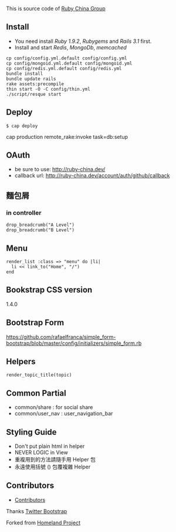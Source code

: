 This is source code of [Ruby China Group](http://ruby-china.org)

## Install

  * You need install *Ruby 1.9.2*, *Rubygems* and *Rails 3.1* first.
  * Install and start *Redis*, *MongoDb*, *memcached*
  
  ```
  cp config/config.yml.default config/config.yml
  cp config/mongoid.yml.default config/mongoid.yml
  cp config/redis.yml.default config/redis.yml
  bundle install
  bundle update rails
  rake assets:precompile
  thin start -O -C config/thin.yml
  ./script/resque start
  ```
  
## Deploy 

  ```
  $ cap deploy
  ```

cap production remote_rake:invoke task=db:setup

## OAuth

* be sure to use: http://ruby-china.dev/
* callback url: http://ruby-china.dev/account/auth/github/callback


## 麵包屑

### in controller

    drop_breadcrumb("A Level")
    drop_breadcrumb("B Level")

## Menu    

    render_list :class => "menu" do |li|
      li << link_to("Home", "/")
    end

## Bookstrap CSS version

1.4.0 

## Bootstrap Form 

<https://github.com/rafaelfranca/simple_form-bootstrap/blob/master/config/initializers/simple_form.rb>


## Helpers

    render_topic_title(topic)
## Common Partial

* common/share : for social share
* common/user\_nav : user\_navigation_bar

## Styling Guide

* Don't put plain html in helper
* NEVER LOGIC in View
* 重複用到的方法請隨手用 Helper 包
* 永遠使用括號 () 包覆複雜 Helper

## Contributors

* [Contributors](https://github.com/huacnlee/ruby-china/contributors)

Thanks [Twitter Bootstrap](http://twitter.github.com/bootstrap)

Forked from [Homeland Project](http://github.com/huacnlee/homeland)

